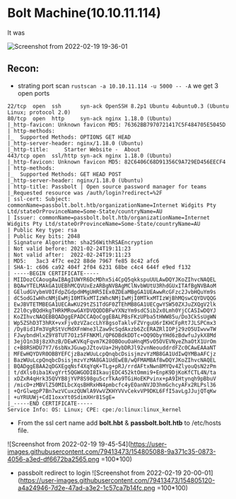 # Bolt Machine(10.10.11.114)

It was

![Screenshot from 2022-02-19 19-36-01](https://user-images.githubusercontent.com/79413473/154804964-e23b99cf-bb5f-4433-acd2-801bb128a456.png)


## Recon:
+ strating port scan `rustscan -a 10.10.11.114 -u 5000 -- -A` we get 3 open ports
```
22/tcp  open  ssh      syn-ack OpenSSH 8.2p1 Ubuntu 4ubuntu0.3 (Ubuntu Linux; protocol 2.0)
80/tcp  open  http     syn-ack nginx 1.18.0 (Ubuntu)
|_http-favicon: Unknown favicon MD5: 76362BB7970721417C5F484705E5045D
| http-methods: 
|_  Supported Methods: OPTIONS GET HEAD
|_http-server-header: nginx/1.18.0 (Ubuntu)
|_http-title:     Starter Website -  About 
443/tcp open  ssl/http syn-ack nginx 1.18.0 (Ubuntu)
|_http-favicon: Unknown favicon MD5: 82C6406C68D91356C9A729ED456EECF4
| http-methods: 
|_  Supported Methods: GET HEAD POST
|_http-server-header: nginx/1.18.0 (Ubuntu)
| http-title: Passbolt | Open source password manager for teams
|_Requested resource was /auth/login?redirect=%2F
| ssl-cert: Subject: commonName=passbolt.bolt.htb/organizationName=Internet Widgits Pty Ltd/stateOrProvinceName=Some-State/countryName=AU
| Issuer: commonName=passbolt.bolt.htb/organizationName=Internet Widgits Pty Ltd/stateOrProvinceName=Some-State/countryName=AU
| Public Key type: rsa
| Public Key bits: 2048
| Signature Algorithm: sha256WithRSAEncryption
| Not valid before: 2021-02-24T19:11:23
| Not valid after:  2022-02-24T19:11:23
| MD5:   3ac3 4f7c ee22 88de 7967 fe85 8c42 afc6
| SHA-1: c606 ca92 404f 2f04 6231 68be c4c4 644f e9ed f132
| -----BEGIN CERTIFICATE-----
| MIIDozCCAougAwIBAgIUWYR6DcMDhx5i4CpQ5qkkspuUULAwDQYJKoZIhvcNAQEL
| BQAwYTELMAkGA1UEBhMCQVUxEzARBgNVBAgMClNvbWUtU3RhdGUxITAfBgNVBAoM
| GEludGVybmV0IFdpZGdpdHMgUHR5IEx0ZDEaMBgGA1UEAwwRcGFzc2JvbHQuYm9s
| dC5odGIwHhcNMjEwMjI0MTkxMTIzWhcNMjIwMjI0MTkxMTIzWjBhMQswCQYDVQQG
| EwJBVTETMBEGA1UECAwKU29tZS1TdGF0ZTEhMB8GA1UECgwYSW50ZXJuZXQgV2lk
| Z2l0cyBQdHkgTHRkMRowGAYDVQQDDBFwYXNzYm9sdC5ib2x0Lmh0YjCCASIwDQYJ
| KoZIhvcNAQEBBQADggEPADCCAQoCggEBALPBsFKzUPba5tHWW85u/Do3CkSsUgWN
| Wp5ZShD3T3hRX+vxFjv0zVZaccLhY8gsoTaklvFZVrguU6rIKHCFpRt7JLSPCmx3
| /Dy8id1Fm3VgRStVcMdXFnWne3lZaw9cSqdAxzb6ZcERAZRlIOPj29zO5UIwvwTW
| FJwybndHlxZ9Y8TUT7O1z5FFNKMl/QP6DBdkDDTc+OQ9ObyYHd6zBdwfuJykX8Md
| 3ejO1n38j8zXhzB/DEwKVKqFqvm7K28OBOouOaHnqM5vO5OVEVNyeZhaOtX1UrOm
| c+B8RSHDU7Y7/6sbNxJGuwpJZtovUa+2HybDRJl92vnNeouddrdFZc0CAwEAAaNT
| MFEwHQYDVR0OBBYEFCjzBazWUuLcpQnqbcDsisjmzvYzMB8GA1UdIwQYMBaAFCjz
| BazWUuLcpQnqbcDsisjmzvYzMA8GA1UdEwEB/wQFMAMBAf8wDQYJKoZIhvcNAQEL
| BQADggEBAA2qDGXEgqNsf4XqYqK+TLg+pRJ/rrdAFtxNwn8MYQv4ZlyouQsN2zPm
| t/dXls0iba1KvgYrt5QGWGODI8IkaujEDC452ktOmmi9+EnpK9DjKoKfCTL4N/ta
| xDZxR4qHrk35QVYB8jYVP8S98gu5crTkAo9TGiHoEKPvinx+pA9IHtynqh9pBbuV
| /micD+zMBVlZ50MILbcXqsBHRxHN4pmbcfc4yEOanNVJD3hmGchcyAFx2RLPsl36
| +QrGlwqpP7Bn7wzVCuxzQUWlA9VwVZKHYVVvCekvVP9DKL6FfI5avLgJJujQTqKw
| +uYRUUWj+CdI1oxxYt0SdimXHr81SgE=
|_-----END CERTIFICATE-----
Service Info: OS: Linux; CPE: cpe:/o:linux:linux_kernel
```  
+ From the ssl cert name add **bolt.hbt** & **passbolt.bolt.htb** to /etc/hosts file.

![Screenshot from 2022-02-19 19-45-54](https://user-images.githubusercontent.com/79413473/154805088-9a371c35-0873-4056-a3ed-df6672ba2565.png =100*100)

+ passbolt redirect to login
![Screenshot from 2022-02-19 20-00-01](https://user-images.githubusercontent.com/79413473/154805120-a4a24946-7d2e-47ad-a3e2-1c57ca7b14fc.png =100*100)
